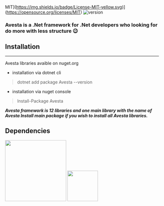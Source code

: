 MIT](https://img.shields.io/badge/License-MIT-yellow.svg)](https://opensource.org/licenses/MIT) ![version](https://img.shields.io/badge/version-1.0.2.0-blue)

### Avesta is a .Net framework for .Net developers who looking for do more with less structure  😉



## Installation
****
Avesta libraries avaible on nuget.org 
 - installation via dotnet cli
>dotnet add package Avesta --version
 - installation via nuget console
>Install-Package Avesta

***Avesta framework is 12 libraries and one main library with the name of Avesta
Install main package if you wish to install all Avesta libraries.***

## Dependencies
<img src="https://raw.githubusercontent.com/swagger-api/swagger.io/wordpress/images/assets/SW-logo-clr.png" width="200" />
<img src="https://upload.wikimedia.org/wikipedia/commons/7/7d/Microsoft_.NET_logo.svg" width="100" height="100" />
